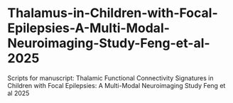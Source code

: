 # Thalamus-in-Children-with-Focal-Epilepsies-A-Multi-Modal-Neuroimaging-Study-Feng-et-al-2025
Scripts for manuscript: Thalamic Functional Connectivity Signatures in Children with Focal Epilepsies: A Multi-Modal Neuroimaging Study Feng et al 2025
